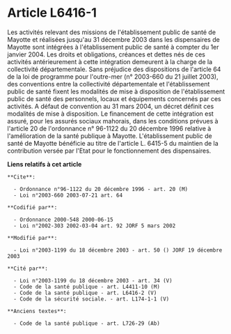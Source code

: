 # Article L6416-1

Les activités relevant des missions de l'établissement public de santé de Mayotte et réalisées jusqu'au 31 décembre 2003 dans
les dispensaires de Mayotte sont intégrées à l'établissement public de santé à compter du 1er janvier 2004. Les droits et
obligations, créances et dettes nés de ces activités antérieurement à cette intégration demeurent à la charge de la
collectivité départementale. Sans préjudice des dispositions de l'article 64 de la loi de programme pour l'outre-mer (n°
2003-660 du 21 juillet 2003), des conventions entre la collectivité départementale et l'établissement public de santé fixent
les modalités de mise à disposition de l'établissement public de santé des personnels, locaux et équipements concernés par
ces activités. A défaut de convention au 31 mars 2004, un décret définit ces modalités de mise à disposition. Le financement
de cette intégration est assuré, pour les assurés sociaux mahorais, dans les conditions prévues à l'article 20 de
l'ordonnance n° 96-1122 du 20 décembre 1996 relative à l'amélioration de la santé publique à Mayotte. L'établissement public
de santé de Mayotte bénéficie au titre de l'article L. 6415-5 du maintien de la contribution versée par l'Etat pour le
fonctionnement des dispensaires.

**Liens relatifs à cet article**

	**Cite**:

	  - Ordonnance n°96-1122 du 20 décembre 1996 - art. 20 (M)
	  - Loi n°2003-660 2003-07-21 art. 64

	**Codifié par**:

	  - Ordonnance 2000-548 2000-06-15
	  - Loi n°2002-303 2002-03-04 art. 92 JORF 5 mars 2002

	**Modifié par**:

	  - Loi n°2003-1199 du 18 décembre 2003 - art. 50 () JORF 19 décembre 2003

	**Cité par**:

	  - Loi n°2003-1199 du 18 décembre 2003 - art. 34 (V)
	  - Code de la santé publique - art. L4411-10 (M)
	  - Code de la santé publique - art. L6416-2 (V)
	  - Code de la sécurité sociale. - art. L174-1-1 (V)

	**Anciens textes**:

	  - Code de la santé publique - art. L726-29 (Ab)
